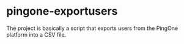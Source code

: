 # pingone-exportusers
The project is basically a script that exports users from the PingOne platform into a CSV file.

